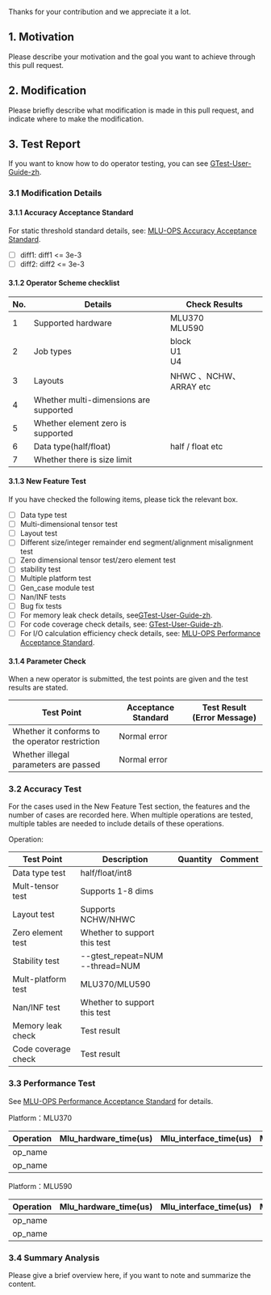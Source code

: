 Thanks for your contribution and we appreciate it a lot. 

## 1. Motivation

Please describe your motivation and the goal you want to achieve through this pull request.

## 2. Modification

Please briefly describe what modification is made in this pull request, and indicate where to make the modification.

## 3. Test Report

If you want to know how to do operator testing, you can see [GTest-User-Guide-zh](https://github.com/Cambricon/mlu-ops/blob/master/docs/GTest-User-Guide-zh.md).

### 3.1 Modification Details

#### 3.1.1 Accuracy Acceptance Standard

For static threshold standard details, see: [MLU-OPS Accuracy Acceptance Standard](https://github.com/Cambricon/mlu-ops/blob/master/docs/MLU-OPS-Accuracy-Acceptance-Standard.md).

- [ ] diff1: diff1 <= 3e-3
- [ ] diff2: diff2 <= 3e-3

#### 3.1.2 Operator Scheme checklist

|     No.        |                 Details              |            Check Results             |
|----------------|--------------------------------------|--------------------------------------|
|        1       |Supported hardware                    |             MLU370<br>MLU590         |
|        2       |Job types                             |          block <br> U1 <br> U4       |
|        3       |Layouts                               |          NHWC 、NCHW、ARRAY etc      |
|        4       |Whether multi-dimensions are supported|                                      |
|        5       |Whether element zero is supported     |                                      |
|        6       |Data type(half/float)                 |           half / float etc           |
|        7       |Whether there is size limit           |                                      |

#### 3.1.3 New Feature Test

If you have checked the following items, please tick the relevant box.

- [ ] Data type test
- [ ] Multi-dimensional tensor test
- [ ] Layout test
- [ ] Different size/integer remainder end segment/alignment misalignment test
- [ ] Zero dimensional tensor test/zero element test
- [ ] stability test
- [ ] Multiple platform test
- [ ] Gen_case module test
- [ ] Nan/INF tests 
- [ ] Bug fix tests
- [ ] For memory leak check details, see[GTest-User-Guide-zh](https://github.com/Cambricon/mlu-ops/blob/master/docs/GTest-User-Guide-zh.md).
- [ ] For code coverage check details, see: [GTest-User-Guide-zh](https://github.com/Cambricon/mlu-ops/blob/master/docs/GTest-User-Guide-zh.md).
- [ ] For I/O calculation efficiency check details, see: [MLU-OPS Performance Acceptance Standard](https://github.com/Cambricon/mlu-ops/blob/master/docs/MLU-OPS-Performance-Acceptance-Standard.md).

#### 3.1.4 Parameter Check

When a new operator is submitted, the test points are given and the test results are stated.

|                   Test Point                    | Acceptance Standard | Test Result (Error Message) |
| ----------------------------------------------- | --------------------| --------------------------- |
| Whether it conforms to the operator restriction |     Normal error    |                             |
| Whether illegal parameters are passed           |     Normal error    |                             |

### 3.2 Accuracy Test

For the cases used in the New Feature Test section, the features and the number of cases are recorded here. When multiple operations are tested, multiple tables are needed to include details of these operations.

Operation:

|Test Point           | Description                      | Quantity |  Comment |
|----------           |----------------------------------|----------|  --------|
|Data type test       |half/float/int8                   |          |          |
|Mult-tensor test     |Supports 1-8 dims                 |          |          |
|Layout test          |Supports NCHW/NHWC                |          |          |
|Zero element test    |Whether to support this test      |          |          |
|Stability test       |--gtest_repeat=NUM<br>--thread=NUM|          |          |
|Mult-platform test   |MLU370/MLU590                     |          |          |
|Nan/INF test         |Whether to support this test      |          |          |
|Memory leak check    |Test result                       |          |          |
|Code coverage check  |Test result                       |          |          |

### 3.3 Performance Test

See [MLU-OPS Performance Acceptance Standard](https://github.com/Cambricon/mlu-ops/blob/master/docs/MLU-OPS-Performance-Acceptance-Standard.md) for details.

Platform：MLU370

|Operation|Mlu_hardware_time(us)|Mlu_interface_time(us)|Mlu_io_efficiency|Mlu_compute_efficiency|Mlu_workwpace_size(Bytes)|Data_type|Shape|
|-------|----|----|-----|----|----|----|-----|
|op_name|    |    |     |    |    |    |     |
|op_name|    |    |     |    |    |    |     |

Platform：MLU590

|Operation|Mlu_hardware_time(us)|Mlu_interface_time(us)|Mlu_io_efficiency|Mlu_compute_efficiency|Mlu_workwpace_size(Bytes)|Data_type|Shape|
|-------|----|----|----|----|----|----|-----|
|op_name|    |    |    |    |    |    |     |
|op_name|    |    |    |    |    |    |     |

### 3.4 Summary Analysis

Please give a brief overview here, if you want to note and summarize the content.
